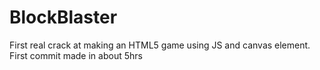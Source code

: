 # BlockBlaster
First real crack at making an HTML5 game using JS and canvas element. First commit made in about 5hrs
